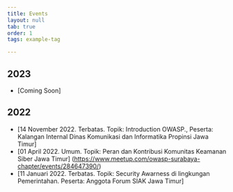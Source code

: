 ```yaml
---
title: Events
layout: null
tab: true
order: 1
tags: example-tag

---
```


## 2023
* [Coming Soon]

## 2022
* [14 November 2022. Terbatas. Topik: Introduction OWASP., Peserta: Kalangan Internal Dinas Komunikasi dan Informatika Propinsi Jawa Timur]
* [01 April 2022. Umum. Topik: Peran dan Kontribusi Komunitas Keamanan Siber Jawa Timur] (https://www.meetup.com/owasp-surabaya-chapter/events/284647390/)
* [11 Januari 2022. Terbatas. Topik: Security Awarness di lingkungan Pemerintahan. Peserta: Anggota Forum SIAK Jawa Timur]

